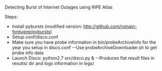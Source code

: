 Detecting Burst of Internet Outages using RIPE Atlas

Steps:
- Install pybursts (modified version: http://github.com/romain-fontugne/pybursts)
- Setup conf/disco.conf
- Make sure you have probe information in bin/probeArchiveInfo for the year you setup in disco.conf
--Use probeArchiveDownloader.sh to get probe info data
- Launch Disco: python2.7 src/disco.py &
--Produces flat result files in results/ dir and logs information in logs/